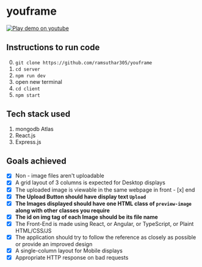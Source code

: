 # youframe

[![Play demo on youtube](https://img.youtube.com/vi/ERw_3MKKbOg/0.jpg)](https://youtu.be/ERw_3MKKbOg)

## Instructions to run code
0. `git clone https://github.com/ramsuthar305/youframe`
1. `cd server`
2. `npm run dev`
3. open new terminal
4. `cd client`
5. `npm start`

## Tech stack used
1. mongodb Atlas
2. React.js
3. Express.js

## Goals achieved

- [x] Non - image files aren't uploadable
- [x] A grid layout of 3 columns is expected for Desktop displays
- [x] The uploaded image is viewable in the same webpage in front - [x] end
- [x] **The Upload Button should have display text `Upload`**
- [x] **The Images displayed should have one HTML class of `preview-image` along with other classes you require**
- [x] **The id on img tag of each Image should be its file name** 
- [x] The Front-End is made using React, or Angular, or TypeScript, or Plaint HTML/CSS/JS
- [x] The application should try to follow the reference as closely as possible or provide an improved design
- [x] A single-column layout for Mobile displays
- [x] Appropriate HTTP response on bad requests
